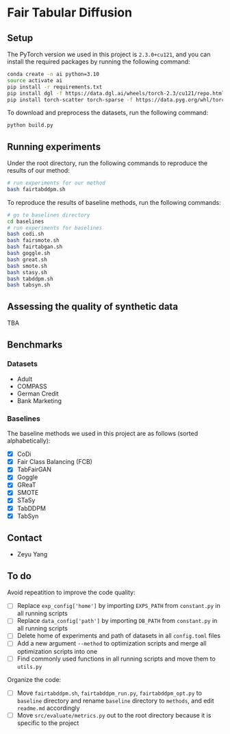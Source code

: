 # Fair Tabular Diffusion

## Setup

The PyTorch version we used in this project is `2.3.0+cu121`, and you can install the required packages by running the following command:

```bash
conda create -n ai python=3.10
source activate ai
pip install -r requirements.txt
pip install dgl -f https://data.dgl.ai/wheels/torch-2.3/cu121/repo.html
pip install torch-scatter torch-sparse -f https://data.pyg.org/whl/torch-2.3.0+cu121.html
```

To download and preprocess the datasets, run the following command:

```bash
python build.py
```

## Running experiments

Under the root directory, run the following commands to reproduce the results of our method:

```bash
# run experiments for our method
bash fairtabddpm.sh
```

To reproduce the results of baseline methods, run the following commands:

```bash
# go to baselines directory
cd baselines
# run experiments for baselines
bash codi.sh
bash fairsmote.sh
bash fairtabgan.sh
bash goggle.sh
bash great.sh
bash smote.sh
bash stasy.sh
bash tabddpm.sh
bash tabsyn.sh
```

## Assessing the quality of synthetic data

TBA

## Benchmarks

### Datasets

- Adult
- COMPASS
- German Credit
- Bank Marketing

### Baselines

The baseline methods we used in this project are as follows (sorted alphabetically):

- [X] CoDi
- [X] Fair Class Balancing (FCB)
- [X] TabFairGAN
- [X] Goggle
- [X] GReaT
- [X] SMOTE
- [X] STaSy
- [X] TabDDPM
- [X] TabSyn

## Contact

- Zeyu Yang

## To do

Avoid repeatition to improve the code quality:

- [ ] Replace `exp_config['home']` by importing `EXPS_PATH` from `constant.py` in all running scripts
- [ ] Replace `data_config['path']` by importing `DB_PATH` from `constant.py` in all running scripts
- [ ] Delete home of experiments and path of datasets in all `config.toml` files
- [ ] Add a new argument `--method` to optimization scripts and merge all optimization scripts into one
- [ ] Find commonly used functions in all running scripts and move them to `utils.py`

Organize the code:

- [ ] Move `fairtabddpm.sh`, `fairtabddpm_run.py`, `fairtabddpm_opt.py` to `baseline` directory and rename `baseline` directory to `methods`, and edit `readme.md` accordingly
- [ ] Move `src/evaluate/metrics.py` out to the root directory because it is specific to the project
